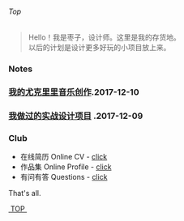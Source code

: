 ###### Top
> Hello！我是枣子，设计师。这里是我的存货地。  
> 以后的计划是设计更多好玩的小项目放上来。
  
  
### Notes
### [我的尤克里里音乐创作](music).2017-12-10
### [我做过的实战设计项目][3] .2017-12-09
  

### Club
- 在线简历 Online CV - [click][4]
- 作品集 Online Profile - [click][5]
- 有问有答 Questions - [click][6]
  
  
That's all.
  

[ TOP ][7]


[1]:	#club
[2]:	#work
[3]:	about
[4]:	https://dosthcool.github.io/cho-moon.html
[5]:	https://dosthcool.github.io
[6]:	https://dosthcool.github.io/questions.html
[7]:	#top
